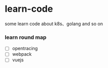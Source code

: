 # learn-code

some learn code about k8s、golang and so on


### learn round map

- [ ] opentracing
- [ ] webpack
- [ ] vuejs
